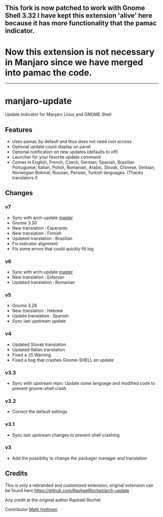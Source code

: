This fork is now patched to work with Gnome Shell 3.32
I have kept this extension 'alive' here because it has more functionality that the pamac indicator.
---

# Now this extension is not necessary in Manjaro since we have merged into pamac the code.
---
# manjaro-update
Update indicator for Manjaro Linux and GNOME Shell

## Features
- Uses pamac by default and thus does not need root access
- Optional update count display on panel
- Optional notification on new updates (defaults to off)
- Launcher for your favorite update command
- Comes in English, French, Czech, German, Spanish, Brazilian Portuguese, Italian, Polish, Romanian, Arabic, Slovak, Chinese, Serbian, Norwegian Bokmal, Russian, Persian, Turkish languages. (Thanks translators !)

## Changes

### v7
- Sync with arch-update [master](https://github.com/RaphaelRochet/arch-update/commit/319e9ab5e43c5acc63ca69163858f35635c273f7)
- Gnome 3.30
- New translation : Esperanto
- New translation : Finnish
- Updated translation : Brazilian
- Fix indicator alignment
- Fix some errors that could quickly fill log

### v6
- Sync with arch-update [master](https://github.com/RaphaelRochet/arch-update/commit/30df8d9e32c29dda126d43b9a26230b1d292c245)
- New translation : Estonian
- Updated translation : Romanian

### v5
- Gnome 3.28
- New translation : Hebrew
- Update translation : Spanish
- Sync last upstream update 

### v4
- Updated Slovak translation
- Updated Italian translation
- Fixed a JS Warning
- Fixed a bug that crashes Gnome-SHELL on update

### v3.3
- Sync with upstream repo: Update some language and modified code to prevent gnome-shell crash

### v3.2
- Correct the default settings

### v3.1
- Sync last upstream changes to prevent shell crashing

### v3
- Add the possiblity to change the packager manager and translation

## Credits
This is only a rebranded and customized extension, original extension can be found here
https://github.com/RaphaelRochet/arch-update

Any credit at the original author Raphaël Rochet

Contributor [Matti Hyttinen](https://github.com/Chrysostomus)
